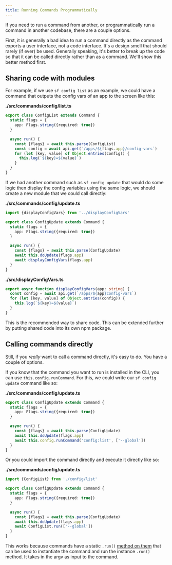 ```yaml
---
title: Running Commands Programmatically
---
```


If you need to run a command from another, or programmatically run a command in another codebase, there are a couple options.

First, it is generally a bad idea to run a command directly as the command exports a user interface, not a code interface. It's a design smell that should rarely (if ever) be used. Generally speaking, it's better to break up the code so that it can be called directly rather than as a command. We'll show this better method first.

## Sharing code with modules

For example, if we use `sf config list` as an example, we could have a command that outputs the config vars of an app to the screen like this:

**./src/commands/config/list.ts**

```typescript
export class ConfigList extends Command {
  static flags = {
    app: Flags.string({required: true})
  }

  async run() {
    const {flags} = await this.parse(ConfigList)
    const config = await api.get(`/apps/${flags.app}/config-vars`)
    for (let [key, value] of Object.entries(config)) {
      this.log(`${key}=${value}`)
    }
  }
}
```

If we had another command such as `sf config update` that would do some logic then display the config variables using the same logic, we should create a new module that we could call directly:

**./src/commands/config/update.ts**

```typescript
import {displayConfigVars} from '../displayConfigVars'

export class ConfigUpdate extends Command {
  static flags = {
    app: Flags.string({required: true})
  }

  async run() {
    const {flags} = await this.parse(ConfigUpdate)
    await this.doUpdate(flags.app)
    await displayConfigVars(flags.app)
  }
}
```

**./src/displayConfigVars.ts**

```typescript
export async function displayConfigVars(app: string) {
  const config = await api.get(`/apps/${app}config-vars`)
  for (let [key, value] of Object.entries(config)) {
    this.log(`${key}=${value}`)
  }
}
```

This is the recommended way to share code. This can be extended further by putting shared code into its own npm package.

## Calling commands directly

Still, if you _really_ want to call a command directly, it's easy to do. You have a couple of options.

If you know that the command you want to run is installed in the CLI, you can use `this.config.runCommand`. For this, we could write our `sf config update` command like so:

**./src/commands/config/update.ts**

```typescript
export class ConfigUpdate extends Command {
  static flags = {
    app: Flags.string({required: true})
  }

  async run() {
    const {flags} = await this.parse(ConfigUpdate)
    await this.doUpdate(flags.app)
    await this.config.runCommand('config:list', ['--global'])
  }
}
```

Or you could import the command directly and execute it directly like so:

**./src/commands/config/update.ts**

```typescript
import {ConfigList} from './config/list'

export class ConfigUpdate extends Command {
  static flags = {
    app: Flags.string({required: true})
  }

  async run() {
    const {flags} = await this.parse(ConfigUpdate)
    await this.doUpdate(flags.app)
    await ConfigList.run(['--global'])
  }
}
```

This works because commands have a static `.run()` [method on them](https://github.com/oclif/core/blob/main/src/command.ts) that can be used to instantiate the command and run the instance `.run()` method. It takes in the argv as input to the command.

